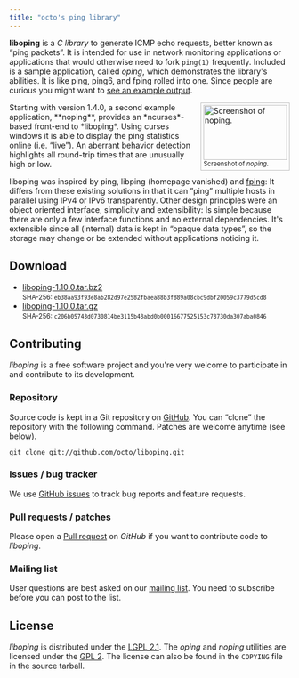 ```yaml
---
title: "octo's ping library"
---
```


**liboping** is a *C library* to generate ICMP echo requests, better known
as “ping packets”. It is intended for use in network monitoring applications or applications
that would otherwise need to fork `ping(1)` frequently. Included is a sample application,
called *oping*, which demonstrates the library's abilities. It is like
ping, ping6, and fping rolled into one. Since people are curious you might want to
[see an example output](example.txt).

<div style="float: right; margin: 0px 0px 1ex 1ex; padding: .5ex; border: 1px solid silver;">
	<a href="images/noping.png" class="ss-fancy"><img src="images/noping-thumb.png"
		width="150"
		height="99"
		style="display: block;"
		alt="Screenshot of noping." /></a>
	<div style="font-size: 80%;">Screenshot of <em>noping</em>.</div>
</div>
Starting with version&nbsp;1.4.0, a second example application, **noping**, provides an
*ncurses*-based front-end to *liboping*. Using curses windows it is able to display the
ping statistics online (i.e.&nbsp;“live”). An aberrant behavior detection highlights all round-trip
times that are unusually high or low.

liboping was inspired by ping, libping (homepage vanished) and
[fping](http://fping.org/):
It differs from these existing solutions in that it can ”ping” multiple hosts in parallel
using IPv4 or IPv6 transparently. Other design principles were an object oriented interface, simplicity
and extensibility: Is simple because there are only a few interface functions and no external
dependencies. It's extensible since all (internal) data is kept in “opaque data types”, so the storage
may change or be extended without applications noticing it.

## Download

*   [liboping-1.10.0.tar.bz2](files/liboping-1.10.0.tar.bz2)<br>
    <span style="font-size: smaller;">SHA-256: `eb38aa93f93e8ab282d97e2582fbaea88b3f889a08cbc9dbf20059c3779d5cd8`</span>
*   [liboping-1.10.0.tar.gz](files/liboping-1.10.0.tar.gz)<br>
    <span style="font-size: smaller;">SHA-256: `c206b05743d0730814be3115b48abd0b00016677525153c78730da307aba0846`</span>

## Contributing

*liboping* is a free software project and you're very welcome to participate in
and contribute to its development.

### Repository

Source code is kept in a Git repository on
[GitHub](https://github.com/octo/liboping/).
You can “clone” the repository with the following command. Patches are welcome
anytime (see below).

    git clone git://github.com/octo/liboping.git

### Issues / bug tracker

We use [GitHub issues](https://github.com/octo/liboping/issues) to track bug
reports and feature requests.

### Pull requests / patches

Please open a [Pull request](https://github.com/octo/liboping/pulls) on *GitHub*
if you want to contribute code to *liboping*.

### Mailing list

User questions are best asked on our [mailing
list](https://mailman.verplant.org/listinfo/liboping). You need to subscribe
before you can post to the list.

## License

*liboping* is distributed under the [LGPL 2.1](http://www.gnu.org/licenses/lgpl.html).
The *oping* and *noping* utilities are licensed under the [GPL 2](http://www.gnu.org/licenses/gpl.html).
The license can also be found in the `COPYING` file in the source tarball.
